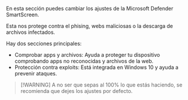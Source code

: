 En esta sección puedes cambiar los ajustes de la Microsoft Defender SmartScreen.

Esta nos protege contra el phising, webs maliciosas o la descarga de archivos infectados.

Hay dos secciones principales:

- Comprobar apps y archivos: Ayuda a proteger tu dispositivo comprobando apps no reconocidas y archivos de la web.
- Protección contra exploits: Está integrada en Windows 10 y ayuda a prevenir ataques.

>[!WARNING] A no ser que sepas al 100% lo que estás haciendo, se recomienda que dejes los ajustes por defecto.

